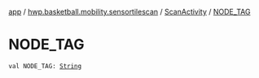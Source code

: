 [app](../../index.md) / [hwp.basketball.mobility.sensortilescan](../index.md) / [ScanActivity](index.md) / [NODE_TAG](.)

# NODE_TAG

`val NODE_TAG: `[`String`](https://kotlinlang.org/api/latest/jvm/stdlib/kotlin/-string/index.html)